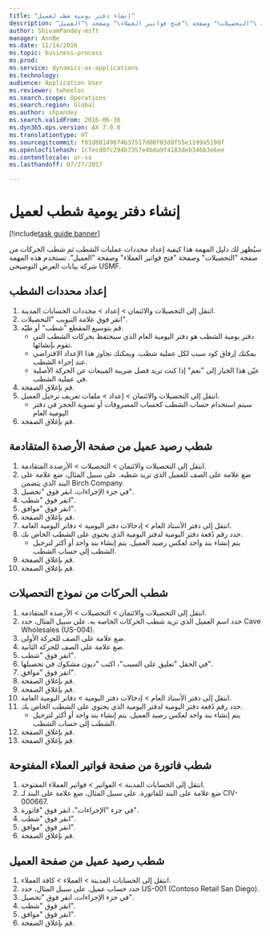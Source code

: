 ```yaml
--- 
title: "إنشاء دفتر يومية شطب لعميل"
description: "سيُظهر لك دليل المهمة هذا كيفية إعداد محددات عمليات الشطب ثم شطب الحركات من صفحة \"التحصيلات\" وصفحة \"فتح فواتير العملاء‬\" وصفحة \"العميل\"."
author: ShivamPandey-msft
manager: AnnBe
ms.date: 11/14/2016
ms.topic: business-process
ms.prod: 
ms.service: dynamics-ax-applications
ms.technology: 
audience: Application User
ms.reviewer: twheeloc
ms.search.scope: Operations
ms.search.region: Global
ms.author: shpandey
ms.search.validFrom: 2016-06-30
ms.dyn365.ops.version: AX 7.0.0
ms.translationtype: HT
ms.sourcegitcommit: f01d88149074b37517d00f03d8f55e1199a5198f
ms.openlocfilehash: 1c7ecd07c294b7357e4bda9f4183deb346b3e6ee
ms.contentlocale: ar-sa
ms.lasthandoff: 07/27/2017

---
```

# <a name="create-a-write-off-journal-for-a-customer"></a>إنشاء دفتر يومية شطب لعميل

[!include[task guide banner](../../includes/task-guide-banner.md)]

سيُظهر لك دليل المهمة هذا كيفية إعداد محددات عمليات الشطب ثم شطب الحركات من صفحة "التحصيلات" وصفحة "فتح فواتير العملاء‬" وصفحة "العميل". تستخدم هذه المهمة شركة بيانات العرض التوضيحي USMF.


## <a name="set-up-the-write-off-parameters"></a>إعداد محددات الشطب
1. انتقل إلى التحصيلات والائتمان‬ > إعداد > محددات الحسابات المدينة‬‬.
2. انقر فوق علامة التبويب "التحصيلات‬".
3. قم بتوسيع المقطع "شطب" أو طيّه.
    * دفتر يومية الشطب هو دفتر اليومية العام الذي سيحتفظ بحركات الشطب التي تقوم بإنشائها.  
    * يمكنك إرفاق كود سبب لكل عملية شطب. ويمكنك تجاوز هذا الإعداد الافتراضي عند إجراء الشطب.  
    * عيّن هذا الخيار إلى "نعم" إذا كنت تريد فصل ضريبة المبيعات عن الحركة الأصلية في عملية الشطب.  
4. قم بإغلاق الصفحة.
5. انتقل إلى التحصيلات والائتمان‬ > إعداد > ملفات تعريف ترحيل العميل‬.
    * سيتم استخدام حساب الشطب كحساب المصروفات أو تسوية الحجز في دفتر اليومية العام   
6. قم بإغلاق الصفحة.

## <a name="write-off-a-customer-balance-from-the-aged-balances-page"></a>شطب رصيد عميل من صفحة الأرصدة المتقادمة
1. انتقل إلى التحصيلات والائتمان > التحصيلات > الأرصدة المتقادمة.
2. ضع علامة على الصف للعميل الذي تريد شطبه. على سبيل المثال، ضع علامة على البند الذي يتضمن Birch Company.
3. في جزء الإجراءات، انقر فوق "تحصيل".
4. انقر فوق "شطب".
5. انقر فوق "موافق".
6. قم بإغلاق الصفحة.
7. انتقل إلى دفتر الأستاذ العام > إدخالات دفتر اليومية > دفاتر اليومية العامة‬.
8. حدد رقم دُفعة دفتر اليومية لدفتر اليومية الذي يحتوي على الشطب الخاص بك.
    * يتم إنشاء بند واحد لعكس رصيد العميل. يتم إنشاء بند واحد أو أكثر لترحيل الشطب إلى حساب الشطب.  
9. قم بإغلاق الصفحة.
10. قم بإغلاق الصفحة.

## <a name="write-off-transactions-from-the-collections-form"></a>شطب الحركات من نموذج التحصيلات
1. انتقل إلى التحصيلات والائتمان > التحصيلات > الأرصدة المتقادمة.
2. حدد اسم العميل الذي تريد شطب الحركات الخاصة به. على سبيل المثال، حدد Cave Wholesales (US-004).
3. ضع علامة على الصف للحركة الأولى.
4. ضع علامة على الصف للحركة الثانية.
5. انقر فوق "شطب".
6. في الحقل "تعليق على السبب‬"، اكتب "ديون مشكوك في تحصيلها".
7. انقر فوق "موافق".
8. قم بإغلاق الصفحة.
9. قم بإغلاق الصفحة.
10. انتقل إلى دفتر الأستاذ العام > إدخالات دفتر اليومية > دفاتر اليومية العامة‬.
11. حدد رقم دُفعة دفتر اليومية لدفتر اليومية الذي يحتوي على الشطب الخاص بك.
    * يتم إنشاء بند واحد لعكس رصيد العميل. يتم إنشاء بند واحد أو أكثر لترحيل الشطب إلى حساب الشطب.  
12. قم بإغلاق الصفحة.
13. قم بإغلاق الصفحة.

## <a name="write-off-an-invoice-from-the-open-customers-invoices-page"></a>شطب فاتورة من صفحة فواتير العملاء المفتوحة
1. انتقل إلى الحسابات المدينة > الفواتير > فواتير العملاء المفتوحة.
2. ضع علامة على البند للفاتورة. على سبيل المثال، ضع علامة على البند لـ CIV-000667.
3. في جزء "الإجراءات"، انقر فوق "فاتورة".
4. انقر فوق "شطب".
5. انقر فوق "موافق".
6. قم بإغلاق الصفحة.

## <a name="write-off-a-customer-balance-from-the-customer-page"></a>شطب رصيد عميل من صفحة العميل
1. انتقل إلى الحسابات المدينة > العملاء > كافة العملاء‬.
2. حدد حساب عميل. على سبيل المثال، حدد US-001 (Contoso Retail San Diego).
3. في جزء الإجراءات، انقر فوق "تحصيل".
4. انقر فوق "شطب".
5. انقر فوق "موافق".
6. قم بإغلاق الصفحة.


